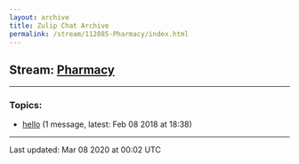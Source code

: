 ```yaml
---
layout: archive
title: Zulip Chat Archive
permalink: /stream/112085-Pharmacy/index.html
---
```


## Stream: [Pharmacy](https://hl7webmaster.github.io/zulip-hl7-org/stream/112085-Pharmacy/index.html)
---

### Topics:

* [hello](topic/hello.html) (1 message, latest: Feb 08 2018 at 18:38)

<hr><p>Last updated: Mar 08 2020 at 00:02 UTC</p>